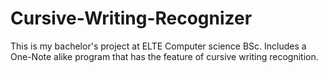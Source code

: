 # Cursive-Writing-Recognizer
This is my bachelor's project at ELTE Computer science BSc. Includes a One-Note alike program that has the feature of cursive writing recognition. 
